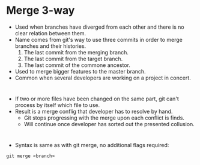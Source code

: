 # Merge 3-way

- Used when branches have diverged from each other and there is no clear relation between them.
- Name comes from git's way to use three commits in order to merge branches and their histories.
	1. The last commit from the merging branch.
	1. The last commit from the target branch.
	1. The last commit of the commone ancestor.
- Used to merge bigger features to the master branch.
- Common when several developers are working on a project in concert.
#
- If two or more files have been changed on the same part, git can't process by itself which file to use.
- Result is a merge conflig that developer has to resolve by hand.
 	- Git stops progressing with the merge upon each conflict is finds.
	- Will continue once developer has sorted out the presented collusion.
#
- Syntax is same as with git merge, no additional flags required:
```console
git merge <branch>
```